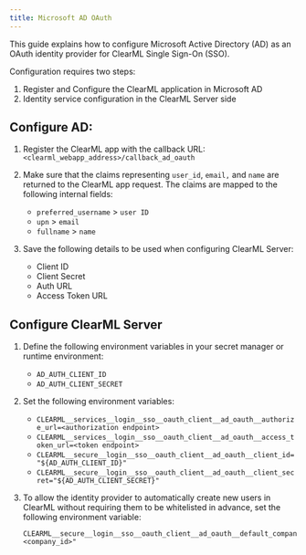 ```yaml
---
title: Microsoft AD OAuth
---
```


This guide explains how to configure Microsoft Active Directory (AD) as an OAuth identity provider for ClearML Single Sign-On (SSO).

Configuration requires two steps:

1. Register and Configure the ClearML application in Microsoft AD  
1. Identity service configuration in the ClearML Server side

## Configure AD:

1. Register the ClearML app with the callback URL: `<clearml_webapp_address>/callback_ad_oauth`

1. Make sure that the claims representing `user_id`, `email,` and `name` are returned to the ClearML app request. The claims 
   are mapped to the following internal fields: 
   * `preferred_username` > `user ID`
   * `upn` > `email`
   * `fullname` > `name`

1. Save the following details to be used when configuring ClearML Server:
   * Client ID
   * Client Secret 
   * Auth URL
   * Access Token URL

## Configure ClearML Server

1. Define the following environment variables in your secret manager or runtime environment:  
   * `AD_AUTH_CLIENT_ID`  
   * `AD_AUTH_CLIENT_SECRET`  

1. Set the following environment variables: 
   * `CLEARML__services__login__sso__oauth_client__ad_oauth__authorize_url=<authorization endpoint>`
   * `CLEARML__services__login__sso__oauth_client__ad_oauth__access_token_url=<token endpoint>`
   * `CLEARML__secure__login__sso__oauth_client__ad_oauth__client_id="${AD_AUTH_CLIENT_ID}"`
   * `CLEARML__secure__login__sso__oauth_client__ad_oauth__client_secret="${AD_AUTH_CLIENT_SECRET}"`

1. To allow the identity provider to automatically create new users in ClearML without requiring them to be whitelisted in advance, set the following environment variable:
   
   ```
   CLEARML__secure__login__sso__oauth_client__ad_oauth__default_company="<company_id>"
   ```